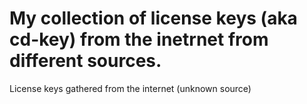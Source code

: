 # My collection of license keys (aka cd-key) from the inetrnet from different sources.
License keys gathered from the internet (unknown source)
